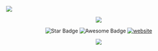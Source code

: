 <img src="https://capsule-render.vercel.app/api?type=wave&color=auto&height=300&section=header&text=Hello%20I%10am%10Mohit&fontSize=90" />

<p align="center">
    <!--     You can add your logo in the _src_ below -->
    <img src="https://www.amug.com/wp-content/uploads/2016/09/you-logo-here-300x106.png" />
<p align="center">
<img src="https://img.shields.io/static/v1?label=%F0%9F%8C%9F&message=If%20Useful&style=style=flat&color=BC4E99" alt="Star Badge"/>
 <img src="https://cdn.rawgit.com/sindresorhus/awesome/d7305f38d29fed78fa85652e3a63e154dd8e8829/media/badge.svg" alt="Awesome Badge"/>
<a href="https://arbeitnow.com/?utm_source=awesome-github-profile-readme"><img src="https://img.shields.io/static/v1?label=&labelColor=505050&message=arbeitnow&color=%230076D6&style=flat&logo=google-chrome&logoColor=%230076D6" alt="website"/></a>

<p align="center">
  <a href="https://skillicons.dev">
    <img src="https://skillicons.dev/icons?i=aws,gcp,azure,react,css,html,js,vue,visualstudio,bots,matlab,mysql,github,ai,discord,flutter&perline=3" />
  </a>
</p>
